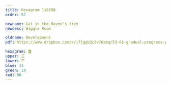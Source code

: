 ```yaml
---
title: hexagram 110100
order: 57

newname: Cat in the Raven's tree
newdesc: Wiggle Room

oldname: Development
pdf: https://www.dropbox.com/s/i7lgqb2c3v76smq/53-61-gradual-progress.pdf?dl=0

hexagram: ䷤
upper: ☴
lower: ☶
blue: 11
green: 10
red: 00
---
```

